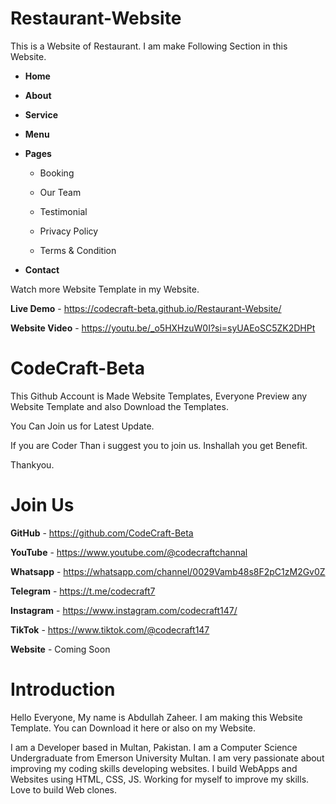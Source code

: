 # Restaurant-Website
This is a Website of Restaurant. I am make Following Section in this Website.

+ **Home**

+ **About**

+ **Service**

+ **Menu**

+ **Pages**

  + Booking
  
  + Our Team
  
  + Testimonial
  
  + Privacy Policy
  
  + Terms & Condition

+ **Contact**

Watch more Website Template in my Website.

**Live Demo** - https://codecraft-beta.github.io/Restaurant-Website/

**Website Video** - https://youtu.be/_o5HXHzuW0I?si=syUAEoSC5ZK2DHPt

# CodeCraft-Beta

This Github Account is Made Website Templates, Everyone Preview any Website Template and also Download the Templates.

You Can Join us for Latest Update. 

If you are Coder Than i suggest you to join us. Inshallah you get Benefit.

Thankyou.

# Join Us

**GitHub** - https://github.com/CodeCraft-Beta

**YouTube** - https://www.youtube.com/@codecraftchannal

**Whatsapp** - https://whatsapp.com/channel/0029Vamb48s8F2pC1zM2Gv0Z

**Telegram**  - https://t.me/codecraft7

**Instagram** - https://www.instagram.com/codecraft147/

**TikTok** - https://www.tiktok.com/@codecraft147

**Website** - Coming Soon

# Introduction

Hello Everyone, My name is Abdullah Zaheer. I am making this Website Template. You can Download it here or also on my Website.

I am a Developer based in Multan, Pakistan. I am a Computer Science Undergraduate from Emerson University Multan. I am very passionate about improving my coding skills developing websites. I build WebApps and Websites using HTML, CSS, JS. Working for myself to improve my skills. Love to build Web clones.



